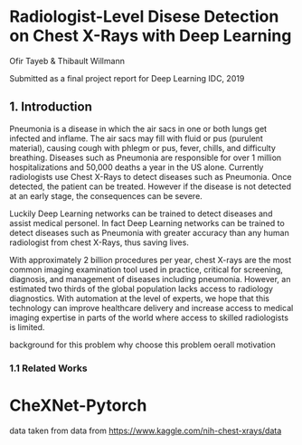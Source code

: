 # Radiologist-Level Disese Detection on Chest X-Rays with Deep Learning 

Ofir Tayeb & Thibault Willmann

Submitted as a final project report for Deep Learning IDC, 2019

## 1. Introduction

Pneumonia is a disease in which the air sacs in one or both lungs get infected and inflame. The air sacs may fill with fluid or pus (purulent material), causing cough with phlegm or pus, fever, chills, and difficulty breathing. Diseases such as Pneumonia are responsible for over 1 million hospitalizations and 50,000 deaths a year in the US alone. Currently radiologists use Chest X-Rays to detect diseases such as Pneumonia. Once detected, the patient can be treated. However if the disease is not detected at an early stage, the consequences can be severe. 

Luckily Deep Learning networks can be trained to detect diseases and assist medical personel. In fact Deep Learning networks can be trained to detect diseases such as Pneumonia with greater accuracy than any human radiologist from chest X-Rays, thus saving lives.

With approximately 2 billion procedures per year, chest X-rays are the most common imaging examination tool used in practice, critical for screening, diagnosis, and management of diseases including pneumonia. However, an estimated two thirds of the global population lacks access to radiology diagnostics. With automation at the level of experts, we hope that this technology can improve healthcare delivery and increase access to medical imaging expertise in parts of the world where access to skilled radiologists is limited.

background for this problem
why choose this problem
oerall motivation

### 1.1 Related Works

# CheXNet-Pytorch
data taken from data from https://www.kaggle.com/nih-chest-xrays/data
